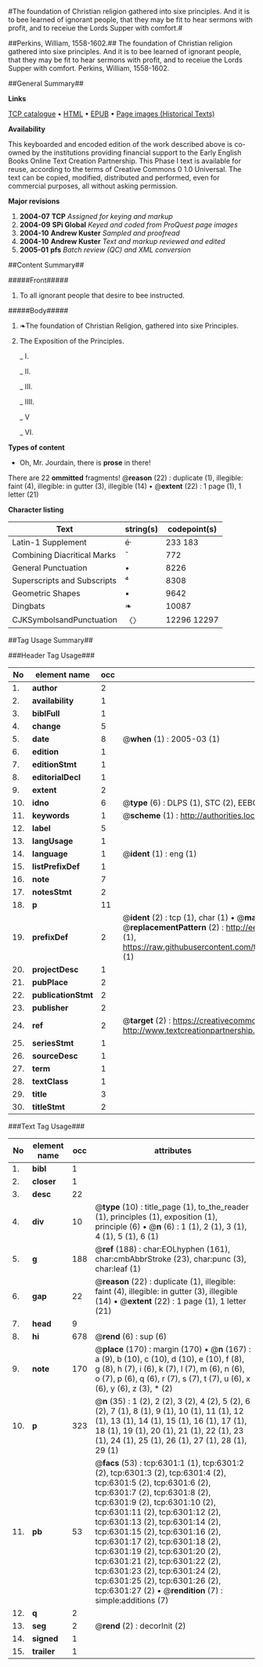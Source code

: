 #The foundation of Christian religion gathered into sixe principles. And it is to bee learned of ignorant people, that they may be fit to hear sermons with profit, and to receiue the Lords Supper with comfort.#

##Perkins, William, 1558-1602.##
The foundation of Christian religion gathered into sixe principles. And it is to bee learned of ignorant people, that they may be fit to hear sermons with profit, and to receiue the Lords Supper with comfort.
Perkins, William, 1558-1602.

##General Summary##

**Links**

[TCP catalogue](http://www.ota.ox.ac.uk/tcp/)  • 
[HTML](http://tei.it.ox.ac.uk/tcp/Texts-HTML/free/A09/A09418.html)  • 
[EPUB](http://tei.it.ox.ac.uk/tcp/Texts-EPUB/free/A09/A09418.epub) • 
[Page images (Historical Texts)](https://data.historicaltexts.jisc.ac.uk/view?pubId=eebo-99841703e&pageId=eebo-99841703e-6301-1)

**Availability**

This keyboarded and encoded edition of the
	       work described above is co-owned by the institutions
	       providing financial support to the Early English Books
	       Online Text Creation Partnership. This Phase I text is
	       available for reuse, according to the terms of Creative
	       Commons 0 1.0 Universal. The text can be copied,
	       modified, distributed and performed, even for
	       commercial purposes, all without asking permission.

**Major revisions**

1. __2004-07__ __TCP__ *Assigned for keying and markup*
1. __2004-09__ __SPi Global__ *Keyed and coded from ProQuest page images*
1. __2004-10__ __Andrew Kuster__ *Sampled and proofread*
1. __2004-10__ __Andrew Kuster__ *Text and markup reviewed and edited*
1. __2005-01__ __pfs__ *Batch review (QC) and XML conversion*

##Content Summary##

#####Front#####

1. To all ignorant people that desire to bee instructed.

#####Body#####

1. ❧The foundation of Christian Religion, gathered into sixe Principles.

1. The Exposition of the Principles.

    _ I.

    _ II.

    _ III.

    _ IIII.

    _ V

    _ VI.

**Types of content**

  * Oh, Mr. Jourdain, there is **prose** in there!

There are 22 **ommitted** fragments! 
 @__reason__ (22) : duplicate (1), illegible: faint (4), illegible: in gutter (3), illegible (14)  •  @__extent__ (22) : 1 page (1), 1 letter (21)

**Character listing**


|Text|string(s)|codepoint(s)|
|---|---|---|
|Latin-1 Supplement|é·|233 183|
|Combining             Diacritical Marks|̄|772|
|General Punctuation|•|8226|
|Superscripts             and Subscripts|⁴|8308|
|Geometric Shapes|▪|9642|
|Dingbats|❧|10087|
|CJKSymbolsandPunctuation|〈〉|12296 12297|

##Tag Usage Summary##

###Header Tag Usage###

|No|element name|occ|attributes|
|---|---|---|---|
|1.|__author__|2||
|2.|__availability__|1||
|3.|__biblFull__|1||
|4.|__change__|5||
|5.|__date__|8| @__when__ (1) : 2005-03 (1)|
|6.|__edition__|1||
|7.|__editionStmt__|1||
|8.|__editorialDecl__|1||
|9.|__extent__|2||
|10.|__idno__|6| @__type__ (6) : DLPS (1), STC (2), EEBO-CITATION (1), PROQUEST (1), VID (1)|
|11.|__keywords__|1| @__scheme__ (1) : http://authorities.loc.gov/ (1)|
|12.|__label__|5||
|13.|__langUsage__|1||
|14.|__language__|1| @__ident__ (1) : eng (1)|
|15.|__listPrefixDef__|1||
|16.|__note__|7||
|17.|__notesStmt__|2||
|18.|__p__|11||
|19.|__prefixDef__|2| @__ident__ (2) : tcp (1), char (1)  •  @__matchPattern__ (2) : ([0-9\-]+):([0-9IVX]+) (1), (.+) (1)  •  @__replacementPattern__ (2) : http://eebo.chadwyck.com/downloadtiff?vid=$1&page=$2 (1), https://raw.githubusercontent.com/textcreationpartnership/Texts/master/tcpchars.xml#$1 (1)|
|20.|__projectDesc__|1||
|21.|__pubPlace__|2||
|22.|__publicationStmt__|2||
|23.|__publisher__|2||
|24.|__ref__|2| @__target__ (2) : https://creativecommons.org/publicdomain/zero/1.0/ (1), http://www.textcreationpartnership.org/docs/. (1)|
|25.|__seriesStmt__|1||
|26.|__sourceDesc__|1||
|27.|__term__|1||
|28.|__textClass__|1||
|29.|__title__|3||
|30.|__titleStmt__|2||


###Text Tag Usage###

|No|element name|occ|attributes|
|---|---|---|---|
|1.|__bibl__|1||
|2.|__closer__|1||
|3.|__desc__|22||
|4.|__div__|10| @__type__ (10) : title_page (1), to_the_reader (1), principles (1), exposition (1), principle (6)  •  @__n__ (6) : 1 (1), 2 (1), 3 (1), 4 (1), 5 (1), 6 (1)|
|5.|__g__|188| @__ref__ (188) : char:EOLhyphen (161), char:cmbAbbrStroke (23), char:punc (3), char:leaf (1)|
|6.|__gap__|22| @__reason__ (22) : duplicate (1), illegible: faint (4), illegible: in gutter (3), illegible (14)  •  @__extent__ (22) : 1 page (1), 1 letter (21)|
|7.|__head__|9||
|8.|__hi__|678| @__rend__ (6) : sup (6)|
|9.|__note__|170| @__place__ (170) : margin (170)  •  @__n__ (167) : a (9), b (10), c (10), d (10), e (10), f (8), g (8), h (7), i (6), k (7), l (7), m (6), n (6), o (7), p (6), q (6), r (7), s (7), t (7), u (6), x (6), y (6), z (3), * (2)|
|10.|__p__|323| @__n__ (35) : 1 (2), 2 (2), 3 (2), 4 (2), 5 (2), 6 (2), 7 (1), 8 (1), 9 (1), 10 (1), 11 (1), 12 (1), 13 (1), 14 (1), 15 (1), 16 (1), 17 (1), 18 (1), 19 (1), 20 (1), 21 (1), 22 (1), 23 (1), 24 (1), 25 (1), 26 (1), 27 (1), 28 (1), 29 (1)|
|11.|__pb__|53| @__facs__ (53) : tcp:6301:1 (1), tcp:6301:2 (2), tcp:6301:3 (2), tcp:6301:4 (2), tcp:6301:5 (2), tcp:6301:6 (2), tcp:6301:7 (2), tcp:6301:8 (2), tcp:6301:9 (2), tcp:6301:10 (2), tcp:6301:11 (2), tcp:6301:12 (2), tcp:6301:13 (2), tcp:6301:14 (2), tcp:6301:15 (2), tcp:6301:16 (2), tcp:6301:17 (2), tcp:6301:18 (2), tcp:6301:19 (2), tcp:6301:20 (2), tcp:6301:21 (2), tcp:6301:22 (2), tcp:6301:23 (2), tcp:6301:24 (2), tcp:6301:25 (2), tcp:6301:26 (2), tcp:6301:27 (2)  •  @__rendition__ (7) : simple:additions (7)|
|12.|__q__|2||
|13.|__seg__|2| @__rend__ (2) : decorInit (2)|
|14.|__signed__|1||
|15.|__trailer__|1||
